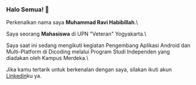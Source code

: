 ### Halo Semua! 👋
Perkenalkan nama saya **Muhammad Ravi Habibillah**.\

Saya seorang **Mahasiswa** di UPN "Veteran" Yogyakarta.\

Saya saat ini sedang mengikuti kegiatan Pengembang Aplikasi Android dan Multi-Platform di Dicoding 
melalui Program Studi Independen yang diadakan oleh Kampus Merdeka.\

Jika kamu tertarik untuk berkenalan dengan saya, silakan ikuti akun [Linkedin](https://www.linkedin.com/in/muhammad-ravi-habibillah-7b207b175/)ku ya.

<!--
**ravihabibillah/ravihabibillah** is a ✨ _special_ ✨ repository because its `README.md` (this file) appears on your GitHub profile.

Here are some ideas to get you started:

- 🔭 I’m currently working on ...
- 🌱 I’m currently learning ...
- 👯 I’m looking to collaborate on ...
- 🤔 I’m looking for help with ...
- 💬 Ask me about ...
- 📫 How to reach me: ...
- 😄 Pronouns: ...
- ⚡ Fun fact: ...
-->
